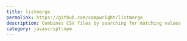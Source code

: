 ```yaml
---
title: listmerge
permalink: https://github.com/compwright/listmerge
description: Combines CSV files by searching for matching values
category: javascript:npm
---
```

